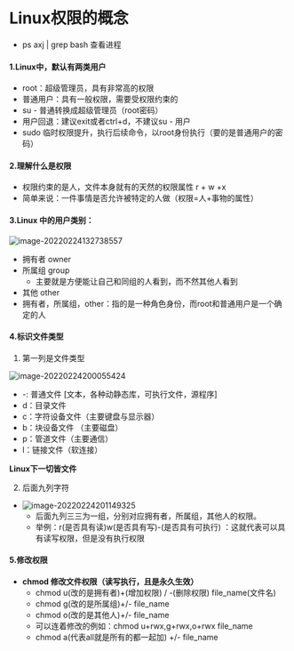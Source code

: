 # Linux权限的概念

* ps axj | grep bash 查看进程

#### 1.Linux中，默认有两类用户

* root：超级管理员，具有非常高的权限
* 普通用户：具有一般权限，需要受权限约束的
* su - 普通转换成超级管理员（root密码）
* 用户回退：建议exit或者ctrl+d，不建议su - 用户
* sudo 临时权限提升，执行后续命令，以root身份执行（要的是普通用户的密码）

#### 2.理解什么是权限

* 权限约束的是人，文件本身就有的天然的权限属性 r + w +x
* 简单来说：一件事情是否允许被特定的人做（权限=人+事物的属性）

#### 3.Linux 中的用户类别：

![image-20220224132738557](C:\Users\yangyr0206\AppData\Roaming\Typora\typora-user-images\image-20220224132738557.png)

* 拥有者 owner
* 所属组 group
  * 主要就是方便能让自己和同组的人看到，而不然其他人看到
* 其他 other
* 拥有者，所属组，other：指的是一种角色身份，而root和普通用户是一个确定的人

#### 4.标识文件类型

1. 第一列是文件类型

![image-20220224200055424](C:\Users\yangyr0206\AppData\Roaming\Typora\typora-user-images\image-20220224200055424.png)

* -: 普通文件 [文本，各种动静态库，可执行文件，源程序]
* d：目录文件
* c：字符设备文件（主要键盘与显示器）
* b：块设备文件 （主要磁盘）
* p：管道文件（主要通信）
* l：链接文件（软连接）

**Linux下一切皆文件**

2. 后面九列字符

* ![image-20220224201149325](C:\Users\yangyr0206\AppData\Roaming\Typora\typora-user-images\image-20220224201149325.png)
  * 后面九列三三为一组，分别对应拥有者，所属组，其他人的权限。
  * 举例：r(是否具有读)w(是否具有写)-(是否具有可执行) ：这就代表可以具有读写权限，但是没有执行权限

#### 5.修改权限

* **chmod 修改文件权限（读写执行，且是永久生效）**
  * chmod u(改的是拥有者)+(增加权限) /     -(删除权限)  file_name(文件名)
  * chmod g(改的是所属组)+/- file_name
  * chmod o(改的是其他人)+/-   file_name
  * 可以连着修改的例如：chmod u+rwx,g+rwx,o+rwx file_name
  * chmod a(代表all就是所有的都一起加) +/- file_name 
